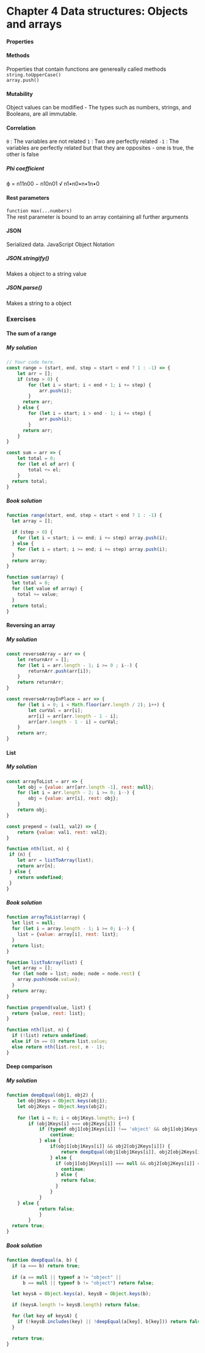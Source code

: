 # Chapter 4 Data structures: Objects and arrays

#### Properties

#### Methods
Properties that contain functions are genereally called methods
`string.toUpperCase()`
<br>
`array.push()`

#### Mutability
Object values can be modified - The types such as numbers, strings, and Booleans, are all immutable. 

#### Correlation
`0` : The variables are not related
`1` : Two are perfectly related
`-1` : The variables are perfectly related but that they are opposites - one is true, the other is false

##### Phi coefficient 
ϕ =	
n11n00 − n10n01
√ n1•n0•n•1n•0

#### Rest parameters
`function max(...numbers)`
<br>
The rest parameter is bound to an array containing all further arguments

#### JSON
Serialized data. JavaScript Object Notation

##### JSON.stringify()
Makes a object to a string value

##### JSON.parse()
Makes a string to a object

### Exercises
#### The sum of a range

##### My solution
```js
// Your code here.
const range = (start, end, step = start < end ? 1 : -1) => {
  	let arr = [];
	if (step > 0) {
    	for (let i = start; i < end + 1; i += step) {
        	arr.push(i);
        }
      return arr;
    } else {
    	for (let i = start; i > end - 1; i += step) {
        	arr.push(i);
        }
      return arr;
    }
}

const sum = arr => {
  	let total = 0;
	for (let el of arr) {
    	total += el;
    }
  return total;
}
```

##### Book solution
```js
function range(start, end, step = start < end ? 1 : -1) {
  let array = [];

  if (step > 0) {
    for (let i = start; i <= end; i += step) array.push(i);
  } else {
    for (let i = start; i >= end; i += step) array.push(i);
  }
  return array;
}

function sum(array) {
  let total = 0;
  for (let value of array) {
    total += value;
  }
  return total;
}
```

#### Reversing an array
##### My solution
```js
const reverseArray = arr => {
	let returnArr = [];
  	for (let i = arr.length - 1; i >= 0 ; i--) {
    	returnArr.push(arr[i]);
    }
  	return returnArr;
}

const reverseArrayInPlace = arr => {
	for (let i = 0; i < Math.floor(arr.length / 2); i++) {
    	let curVal = arr[i];
      	arr[i] = arr[arr.length - 1 - i];
      	arr[arr.length - 1 - i] = curVal;
    }
  	return arr;
}
```

#### List
##### My solution
```js
const arrayToList = arr => {
  	let obj = {value: arr[arr.length -1], rest: null};
	for (let i = arr.length - 2; i >= 0; i--) {
    	obj = {value: arr[i], rest: obj};
    }
	return obj;
}

const prepend = (val1, val2) => {
	return {value: val1, rest: val2};
}

function nth(list, n) {
 if (n) {
 	let arr = listToArray(list);
   	return arr[n];
 } else {
 	return undefined;
 }
}
```

##### Book solution
```js
function arrayToList(array) {
  let list = null;
  for (let i = array.length - 1; i >= 0; i--) {
    list = {value: array[i], rest: list};
  }
  return list;
}

function listToArray(list) {
  let array = [];
  for (let node = list; node; node = node.rest) {
    array.push(node.value);
  }
  return array;
}

function prepend(value, list) {
  return {value, rest: list};
}

function nth(list, n) {
  if (!list) return undefined;
  else if (n == 0) return list.value;
  else return nth(list.rest, n - 1);
}
```

#### Deep comparison
##### My solution
```js
function deepEqual(obj1, obj2) {
	let obj1Keys = Object.keys(obj1);
  	let obj2Keys = Object.keys(obj2);
  	
  	for (let i = 0; i < obj1Keys.length; i++) {
    	if (obj1Keys[i] === obj2Keys[i]) {
        	if (typeof obj1[obj1Keys[i]] !== 'object' && obj1[obj1Keys[i]] === obj2[obj2Keys[i]]) {
            	continue;
            } else {
                if(obj1[obj1Keys[i]] && obj2[obj2Keys[i]]) {
            		return deepEqual(obj1[obj1Keys[i]], obj2[obj2Keys[i]]);
            	} else {
                  if (obj1[obj1Keys[i]] === null && obj2[obj2Keys[i]] === null) {
                  	continue;
                  } else {
                  	return false;
                  }
                }
            }
    } else {
        	return false;
        	}
    	}
  return true;
}
```

##### Book solution
```js
function deepEqual(a, b) {
  if (a === b) return true;
  
  if (a == null || typeof a != "object" ||
      b == null || typeof b != "object") return false;

  let keysA = Object.keys(a), keysB = Object.keys(b);

  if (keysA.length != keysB.length) return false;

  for (let key of keysA) {
    if (!keysB.includes(key) || !deepEqual(a[key], b[key])) return false;
  }

  return true;
}
```

